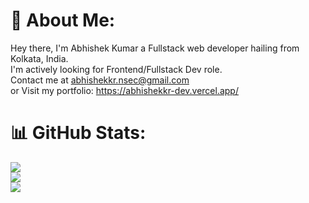 # 💫 About Me:
Hey there, I'm Abhishek Kumar a Fullstack web developer hailing from Kolkata, India.<br>I'm actively looking for Frontend/Fullstack Dev role.<br>Contact me at abhishekkr.nsec@gmail.com<br>or Visit my portfolio: https://abhishekkr-dev.vercel.app/

# 📊 GitHub Stats:
![](https://github-readme-stats.vercel.app/api?username=abhissh11&theme=default&hide_border=false&include_all_commits=false&count_private=false)<br/>
![](https://github-readme-streak-stats.herokuapp.com/?user=abhissh11&theme=default&hide_border=false)<br/>
![](https://github-readme-stats.vercel.app/api/top-langs/?username=abhissh11&theme=default&hide_border=false&include_all_commits=false&count_private=false&layout=compact)

<!-- Proudly created with GPRM ( https://gprm.itsvg.in ) -->

<!--
**abhissh11/abhissh11** is a ✨ _special_ ✨ repository because its `README.md` (this file) appears on your GitHub profile.

Here are some ideas to get you started:

- 🔭 I’m currently working on ...
- 🌱 I’m currently learning ...
- 👯 I’m looking to collaborate on ...
- 🤔 I’m looking for help with ...
- 💬 Ask me about ...
- 📫 How to reach me: ...
- 😄 Pronouns: ...
- ⚡ Fun fact: ...
-->
